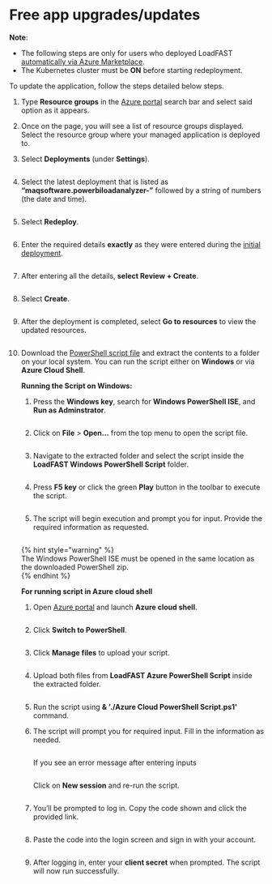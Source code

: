 # Free app upgrades/updates

**Note**:  
   - The following steps are only for users who deployed LoadFAST [automatically via Azure Marketplace](../setting-up/deploy/deploy-automatically-via-azure-marketplace.md).
   - The Kubernetes cluster must be **ON** before starting redeployment.

To update the application, follow the steps detailed below steps.

1. Type **Resource groups** in the [Azure portal](https://portal.azure.com) search bar and select said option as it appears.
2. Once on the page, you will see a list of resource groups displayed. Select the resource group where your managed application is deployed to.
3.  Select **Deployments** (under **Settings**).

    <figure><img src="../.gitbook/assets/az-deployment.png" alt=""><figcaption></figcaption></figure>
4.  Select the latest deployment that is listed as **“maqsoftware.powerbiloadanalyzer-”** followed by a string of numbers (the date and time).

    <figure><img src="../.gitbook/assets/latest-deployment.png" alt=""><figcaption></figcaption></figure>
5.  Select **Redeploy**.

    <figure><img src="../.gitbook/assets/redeploy.jpg" alt=""><figcaption></figcaption></figure>
6.  Enter the required details **exactly** as they were entered during the [initial deployment](../setting-up/deploy/deploy-automatically-via-azure-marketplace.md#navigate-to-the-deploy-automatically-via-azure-marketplace).

    <figure><img src="../.gitbook/assets/enter-details-redeploy.jpg" alt=""><figcaption></figcaption></figure>
7.  After entering all the details, **select Review + Create**.

    <figure><img src="../.gitbook/assets/review-create.png" alt=""><figcaption></figcaption></figure>
8.  Select **Create**.

    <figure><img src="../.gitbook/assets/enter-details-redeploy.jpg" alt=""><figcaption></figcaption></figure>
9.  After the deployment is completed, select **Go to resources** to view the updated resources.

    <figure><img src="../.gitbook/assets/redeploy-complete.png" alt=""><figcaption></figcaption></figure>
10. Download the [PowerShell script file](https://links.maqsoftware.com/3EdETrg) and extract the contents to a folder on your local system. You can run the script either on **Windows** or via **Azure Cloud Shell**.

    **Running the Script on Windows:**

    1.  Press the **Windows key**, search for **Windows PowerShell ISE**, and **Run as Adminstrator**.

        <figure><img src="../.gitbook/assets/power-shell-ise.png" alt=""><figcaption></figcaption></figure>
    2.  Click on **File** > **Open...** from the top menu to open the script file.

        <figure><img src="../.gitbook/assets/13.9.png" alt=""><figcaption></figcaption></figure>
    3.  Navigate to the extracted folder and select the script inside the **LoadFAST Windows PowerShell Script** folder.

        <figure><img src="../.gitbook/assets/13.10.png" alt=""><figcaption></figcaption></figure>
    4.  Press **F5 key** or click the green **Play** button in the toolbar to execute the script.

        <figure><img src="../.gitbook/assets/13.11 (1).png" alt=""><figcaption></figcaption></figure>
    5.  The script will begin execution and prompt you for input. Provide the required information as requested.

        <figure><img src="../.gitbook/assets/13.12 (1).png" alt=""><figcaption></figcaption></figure>

    \{% hint style="warning" %\}\
    The Windows PowerShell ISE must be opened in the same location as the downloaded PowerShell zip.\
    \{% endhint %\}

    **For running script in Azure cloud shell**

    1. Open [Azure portal](https://portal.azure.com) and launch **Azure cloud shell**.

    <figure><img src="../.gitbook/assets/open-cloud-shell.png" alt=""><figcaption></figcaption></figure>

    2. Click **Switch to PowerShell**.

    <figure><img src="../.gitbook/assets/switch-to-ps.png" alt=""><figcaption></figcaption></figure>

    3. Click **Manage files** to upload your script.

    <figure><img src="../.gitbook/assets/manage-files-az.png" alt=""><figcaption></figcaption></figure>

    4. Upload both files from **LoadFAST Azure PowerShell Script** inside the extracted folder.

    <figure><img src="../.gitbook/assets/upload-files.jpg" alt=""><figcaption></figcaption></figure>

    5. Run the script using **& './Azure Cloud PowerShell Script.ps1'** command.
    6.  The script will prompt you for required input. Fill in the information as needed.

        <figure><img src="../.gitbook/assets/13.12 (1).png" alt=""><figcaption></figcaption></figure>

        If you see an error message after entering inputs

        <figure><img src="../.gitbook/assets/az-error.png" alt=""><figcaption></figcaption></figure>

        Click on **New session** and re-run the script.

        <figure><img src="../.gitbook/assets/new-session.png" alt=""><figcaption></figcaption></figure>
    7.  You’ll be prompted to log in. Copy the code shown and click the provided link.

        <figure><img src="../.gitbook/assets/click-on-link.png" alt=""><figcaption></figcaption></figure>
    8.  Paste the code into the login screen and sign in with your account.

        <figure><img src="../.gitbook/assets/enter-code.png" alt=""><figcaption></figcaption></figure>
    9.  After logging in, enter your **client secret** when prompted. The script will now run successfully.

        <figure><img src="../.gitbook/assets/client-secret.png" alt=""><figcaption></figcaption></figure>
